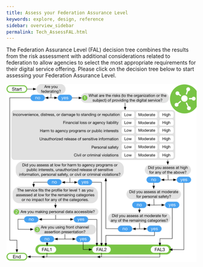 ```yaml
---
title: Assess your Federation Assurance Level
keywords: explore, design, reference
sidebar: overview_sidebar
permalink: Tech_AssessFAL.html
---
```


The Federation Assurance Level (FAL) decision tree combines the results from the risk assessment with additional considerations related to federation to allow agencies to select the most appropriate requirements for their digital service offering.
Please click on the decision tree below to start assessing your Federation Assurance Level.

<a href="images/DiscoveryourFAL.png" target="_blank"><img src="images/DiscoveryourFAL.png"></a>